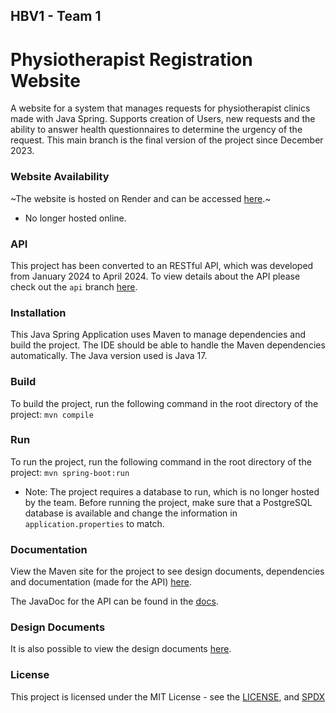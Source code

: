 ## HBV1 - Team 1
# Physiotherapist Registration Website
A website for a system that manages requests for physiotherapist clinics made with Java Spring.
Supports creation of Users, new requests and the ability to answer health questionnaires to determine the urgency of the request.
This main branch is the final version of the project since December 2023.

### Website Availability
~The website is hosted on Render and can be accessed [here](https://hbv1.onrender.com/).~
* No longer hosted online.

### API
This project has been converted to an RESTful API, which was developed from January 2024 to April 2024. To view details about the API please check out the `api` branch [here](https://github.com/AndriFannar/HBV1/tree/api).

### Installation
This Java Spring Application uses Maven to manage dependencies and build the project. The IDE should be able to handle the Maven dependencies automatically.
The Java version used is Java 17.

### Build
To build the project, run the following command in the root directory of the project:
```mvn compile```

### Run
To run the project, run the following command in the root directory of the project:
```mvn spring-boot:run```
* Note: The project requires a database to run, which is no longer hosted by the team. Before running the project, make sure that a PostgreSQL database is available and change the information in `application.properties`  to match.

### Documentation
View the Maven site for the project to see design documents, dependencies and documentation (made for the API) [here](https://andrifannar.github.io/HBV1/target/site/index.html).

The JavaDoc for the API can be found in the [docs](https://andrifannar.github.io/HBV1/target/site/apidocs/index.html).

### Design Documents
It is also possible to view the design documents [here](src/site/markdown/UML.md).

### License
This project is licensed under the MIT License - see the [LICENSE](LICENSE), and [SPDX](https://spdx.org/licenses/MIT.html)

